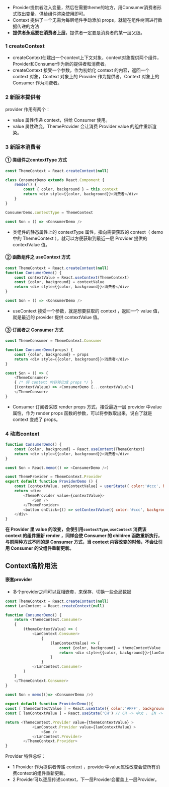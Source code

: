 - Provider提供者注入变量，然后在需要theme的地方，用Consumer消费者形式取出变量，供给组件渲染使用即可。
- Context 提供了一个无需为每层组件手动添加 props，就能在组件树间进行数据传递的方法
- **提供者永远要在消费者上层**，提供者一定要是消费者的某一层父级。

### 1 createContext
- createContext创建出一个context上下文对象，context对象提供两个组件， Provider和Consumer作为新的提供者和消费者。
- createContext 接受一个参数，作为初始化 context 的内容，返回一个context 对象，Context 对象上的 Provider 作为提供者，Context 对象上的 Consumer 作为消费者。

### 2 新版本提供者
provider 作用有两个：

-   value 属性传递 context，供给 Consumer 使用。
-   value 属性改变，ThemeProvider 会让消费 Provider value 的组件重新渲染。

### 3 新版本消费者
#### ① 类组件之contextType 方式
```js
const ThemeContext = React.createContext(null)

class ConsumerDemo extends React.Component {
	render() {
		const { color, background } = this.context
		return <div style={{color, background}}>消费者</div>
	}
}

ConsumerDemo.contextType = ThemeContext

const Son = () => <ConsumerDemo />
```
-   类组件的静态属性上的 contextType 属性，指向需要获取的 context（ demo 中的 ThemeContext ），就可以方便获取到最近一层 Provider 提供的 contextValue 值。
#### ② 函数组件之 useContext 方式
```js
const ThemeContext = React.createContext(null)
function ConsumerDemo() {
	const contextValue = React.useContext(ThemeContext)
	const {color, background} = contextValue
	return <div style={{color, background}}>消费者</div>
}

const Son = () => <ConsumerDemo />
```
- useContext 接受一个参数，就是想要获取的 context ，返回一个 value 值，就是最近的 provider 提供 contextValue 值。
#### ③ 订阅者之 Consumer 方式
```js
const ThemeConsumer = ThemeContext.Consumer 

function ConsumerDemo(props) {
	const {color, background} = props
	return <div style={{color, background}}>消费者</div>
}

const Son = () => {
	<ThemeConsumer>
	{ /* 将 context 内容转化成 props */ }
	{(contextValeue) => <ConsumerDemo {...contextValue}>}
	</ThemeConsuer>
}
```
-   Consumer 订阅者采取 render props 方式，接受最近一层 provider 中value 属性，作为 render props 函数的参数，可以将参数取出来，说白了就是 context 变成了 props。

### 4 动态context
```js
function ConsumerDemo() {
	const {color, background} = React.useContext(ThemeContext)
	return <div style={{color, background}}>消费者</div>
}

const Son = React.memo(() => <ConsumerDemo />)

const ThemeProvider = ThemeContext.Provider
export default function ProviderDemo () {
	const [contextValue, setContextValue] = userState({ color:'#ccc', background:'pink' })
	return <div>
		<ThemeProvider value={contextValue}>
			<Son />
		</ThemeProvider>
		<button onClick={() => setContextValue({ color:'#ccc', background:'blue' })} />
	</div>
}
```

**在 Provider 里 value 的改变，会使引用`contextType`,`useContext` 消费该 context 的组件重新 render ，同样会使 Consumer 的 children 函数重新执行，与前两种方式不同的是 Consumer 方式，当 context 内容改变的时候，不会让引用 Consumer 的父组件重新更新。**

## Context高阶用法
#### 嵌套provider
- 多个provider之间可以互相嵌套，来保存、切换一些全局数据
```js
const ThemeContext = React.createContext(null)
const LanContext = React.createContext(null)

function ConsumerDemo() {
	return <ThemeContext.Consumer>
	{
		(themeContextValue) => (
			<LanContext.Consumer>
				{
					(lanContextValue) => {
						const {color, background} = themeContextValue
						return <div style={{color, background}}>{lanContextValue === 'CH' ? "中文" ： "英文"}</div>
					}
				}
			</LanContext.Consumer>
		)
	}
	</ThemeContext.Consumer>
}

const Son = memo(()=> <ConsumerDemo />) 
				 
export default function ProviderDemo(){ 
const [ themeContextValue ] = React.useState({ color:'#FFF', background:'blue' }) 
const [ lanContextValue ] = React.useState('CH') // CH -> 中文 ， EN -> 英文 

return <ThemeContext.Provider value={themeContextValue} > 
			<LanContext.Provider value={lanContextValue} > 
				<Son />  
			</LanContext.Provider> 
		</ThemeContext.Provider>
}

``` 

Provider 特性总结：

-   1 Provider 作为提供者传递 context ，provider中value属性改变会使所有消费context的组件重新更新。
-   2 Provider可以逐层传递context，下一层Provider会覆盖上一层Provider。